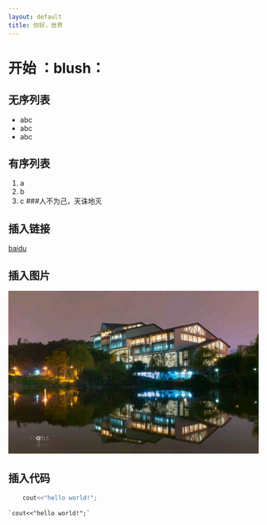 ```yaml
---
layout: default
title: 你好，世界
---
```

# 开始 ：blush：
## 无序列表
- abc
- abc
- abc
## 有序列表
1. a
2. b
3. c
###人不为己，天诛地灭

## 插入链接
[baidu](www.baidu.com)
## 插入图片
![zhongshan](/img/lib.jpg)
## 插入代码
```c++ 
	cout<<"hello world!";
```
    `cout<<"hello world!";`